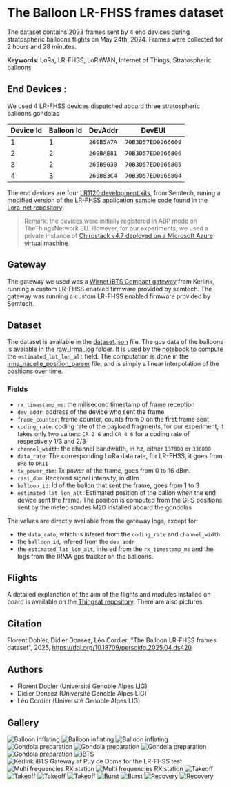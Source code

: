 # The Balloon LR-FHSS frames dataset

The dataset contains 2033 frames sent by 4 end devices during stratospheric balloons flights on May 24th, 2024. Frames were collected for 2 hours and 28 minutes.

**Keywords**: LoRa, LR-FHSS, LoRaWAN, Internet of Things, Stratospheric balloons

## End Devices :
We used 4 LR-FHSS devices dispatched aboard three stratospheric balloons gondolas

| Device Id | Balloon Id | DevAddr | DevEUI |
| --------- | ---------- | ------- | ------ |
| 1 | 1 | `260B5A7A` | `70B3D57ED0066609` | 
| 2 | 2 | `260BAE81` | `70B3D57ED0066806` | 
| 3 | 2 | `260B9030` | `70B3D57ED0066805` | 
| 4 | 3 | `260B83C4` | `70B3D57ED0066804` |

The end devices are four [LR1120 development kits](https://www.semtech.com/products/wireless-rf/lora-edge/lr1120dvk1tbks), from Semtech, runing a [modified version](https://github.com/thingsat/lr-fhss/tree/main/firmware) of the LR-FHSS [application sample code](https://github.com/Lora-net/SWSD003/tree/master/lr11xx/apps/lrfhss) found in the [Lora-net repository](https://github.com/Lora-net). 

> Remark: the devices were initially registered in ABP mode on TheThingsNetwork EU. However, for our experiments, we used a private instance of [Chirpstack v4.7 deployed on a Microsoft Azure virtual machine](https://github.com/thingsat/lr-fhss/tree/main/chirpstack). 


## Gateway
The gateway we used was a [Wirnet iBTS Compact gateway]() from Kerlink, running a custom LR-FHSS enabled firmware provided by semtech.
The gateway was running a custom LR-FHSS enabled firmware provided by Semtech.

## Dataset 

The dataset is available in the [dataset.json](https://github.com/CampusIoT/datasets/blob/main/LR-FHSS/balloons/dataset/dataset.json) file.
The gps data of the balloons is avaiable in the [raw_irma_log](https://github.com/CampusIoT/datasets/tree/main/LR-FHSS/balloons/dataset/raw_irma_logs) folder. It is used by the [notebook](https://github.com/CampusIoT/datasets/blob/main/LR-FHSS/balloons/notebooks/filtering_and_visualization.ipynb) to compute the `estimated_lat_lon_alt` field. The computation is done in the [irma_nacelle_position_parser](https://github.com/CampusIoT/datasets/blob/main/LR-FHSS/balloons/notebooks/irma_nacelle_position_parser.py) file, and is simply a linear interpolation of the positions over time.


### Fields

- `rx_timestamp_ms`: the milisecond timestamp of frame reception
- `dev_addr`: address of the device who sent the frame
- `frame_counter`: frame counter, counts from 0 on the first frame sent
- `coding_rate`: coding rate of the payload fragments, for our experiment, it takes only two values: `CR_2_6` and `CR_4_6` for a coding rate of respectively 1/3 and 2/3
- `channel_width`: the channel bandwidth, in hz, either `137000` or `336000`
- `data_rate`: The corresponding LoRa data rate, for LR-FHSS, it goes from `DR8` to `DR11`
- `tx_power_dbm`: Tx power of the frame, goes from 0 to 16 dBm.
- `rssi_dbm`: Received signal intensity, in dBm
- `balloon_id`: Id of the ballon that sent the frame, goes from 1 to 3
- `estimated_lat_lon_alt`: Estimated position of the ballon when the end device sent the frame. The position is computed from the GPS positions sent by the meteo sondes M20 installed aboard the gondolas

The values are directly avaliable from the gateway logs, except for: 
- the `data_rate`, which is infered from the `coding_rate` and `channel_width`.
- the `balloon_id`, infered from the `dev_addr`
- the `estimated_lat_lon_alt`, infered from the `rx_timestamp_ms` and the logs from the IRMA gps tracker on the balloons.


## Flights

A detailed explanation of the aim of the flights and modules installed on board is available on the [Thingsat repository](https://gricad-gitlab.univ-grenoble-alpes.fr/thingsat/public/-/tree/master/balloons/2024-05-24). There are also pictures.

## Citation

Florent Dobler, Didier Donsez, Léo Cordier, "The Balloon LR-FHSS frames dataset", 2025, https://doi.org/10.18709/perscido.2025.04.ds420
## Authors
- Florent Dobler (Université Genoble Alpes LIG)
- Didier Donsez (Université Genoble Alpes LIG)
- Léo Cordier (Université Genoble Alpes LIG)

## Gallery

![Balloon inflating](https://gricad-gitlab.univ-grenoble-alpes.fr/thingsat/public/-/raw/master/balloons/2024-05-24/media/balloon_inflating-01.jpg)
![Balloon inflating](https://gricad-gitlab.univ-grenoble-alpes.fr/thingsat/public/-/raw/master/balloons/2024-05-24/media/balloon_inflating-02.jpg)
![Balloon inflating](https://gricad-gitlab.univ-grenoble-alpes.fr/thingsat/public/-/raw/master/balloons/2024-05-24/media/balloon_inflating-03.jpg)
![Gondola preparation](https://gricad-gitlab.univ-grenoble-alpes.fr/thingsat/public/-/raw/master/balloons/2024-05-24/media/gondola_preparation-01.jpg)
![Gondola preparation](https://gricad-gitlab.univ-grenoble-alpes.fr/thingsat/public/-/raw/master/balloons/2024-05-24/media/gondola_preparation-02.jpg)
![Gondola preparation](https://gricad-gitlab.univ-grenoble-alpes.fr/thingsat/public/-/raw/master/balloons/2024-05-24/media/gondola_preparation-03.jpg)
![Gondola preparation](https://gricad-gitlab.univ-grenoble-alpes.fr/thingsat/public/-/raw/master/balloons/2024-05-24/media/gondola_ready_to_fly.jpg)
![iBTS](https://gricad-gitlab.univ-grenoble-alpes.fr/thingsat/public/-/raw/master/balloons/2024-05-24/media/ibts_for_lrfhss.jpg)
![Kerlink iBTS Gateway at Puy de Dome for the LR-FHSS test](https://gricad-gitlab.univ-grenoble-alpes.fr/thingsat/public/-/raw/master/balloons/2024-05-24/media/ibts-puy-de-dome.jpg)
![Multi frequencies RX station](https://gricad-gitlab.univ-grenoble-alpes.fr/thingsat/public/-/raw/master/balloons/2024-05-24/media/multi-frequencies-rx-station-01.jpg)
![Multi frequencies RX station](https://gricad-gitlab.univ-grenoble-alpes.fr/thingsat/public/-/raw/master/balloons/2024-05-24/media/multi-frequencies-rx-station-02.jpg)
![Takeoff](https://gricad-gitlab.univ-grenoble-alpes.fr/thingsat/public/-/raw/master/balloons/2024-05-24/media/takeoff-01.jpg)
![Takeoff](https://gricad-gitlab.univ-grenoble-alpes.fr/thingsat/public/-/raw/master/balloons/2024-05-24/media/takeoff-02.jpg)
![Takeoff](https://gricad-gitlab.univ-grenoble-alpes.fr/thingsat/public/-/raw/master/balloons/2024-05-24/media/takeoff-04.jpg)
![Takeoff](https://gricad-gitlab.univ-grenoble-alpes.fr/thingsat/public/-/raw/master/balloons/2024-05-24/media/takeoff-05.jpg)
![Burst](https://gricad-gitlab.univ-grenoble-alpes.fr/thingsat/public/-/raw/master/balloons/2024-05-24/media/burst-01.jpg)
![Burst](https://gricad-gitlab.univ-grenoble-alpes.fr/thingsat/public/-/raw/master/balloons/2024-05-24/media/burst-02.jpg)
![Recovery](https://gricad-gitlab.univ-grenoble-alpes.fr/thingsat/public/-/raw/master/balloons/2024-05-24/media/recovery.jpg)
![Recovery](https://gricad-gitlab.univ-grenoble-alpes.fr/thingsat/public/-/raw/master/balloons/2024-05-24/media/recovery-02.jpg)







